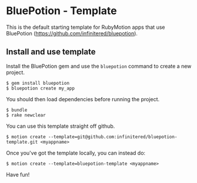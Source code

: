 BluePotion - Template
===================

This is the default starting template for RubyMotion apps that use BluePotion (https://github.com/infinitered/bluepotion).

## Install and use template

Install the BluePotion gem and use the `bluepotion` command to create a new project.

  ```
  $ gem install bluepotion 
  $ bluepotion create my_app
  ```

You should then load dependencies before running the project.

  ```
  $ bundle
  $ rake newclear
  ```

You can use this template straight off github.

  `$ motion create --template=git@github.com:infinitered/bluepotion-template.git <myappname>`

Once you've got the template locally, you can instead do:

  `$ motion create --template=bluepotion-template <myappname>`


Have fun!
